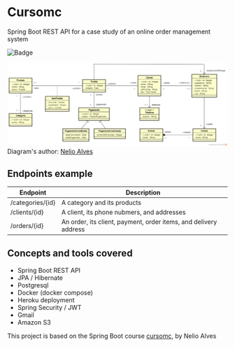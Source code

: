 # Cursomc

Spring Boot REST API for a case study of an online order management system

![Badge](https://img.shields.io/badge/status-concluded-green)

![Diagrama de classes](diagrama-de-classes.png)
Diagram's author: [Nelio Alves](https://github.com/acenelio)

## Endpoints example

| Endpoint         | Description                                                      |
|------------------|------------------------------------------------------------------|
| /categories/{id} | A category and its products                                      
| /clients/{id}    | A client, its phone nubmers, and addresses                       
| /orders/{id}     | An order, its client, payment, order items, and delivery address 

## Concepts and tools covered

* Spring Boot REST API
* JPA / Hibernate
* Postgresql
* Docker (docker compose)
* Heroku deployment
* Spring Security / JWT
* Gmail
* Amazon S3

This project is based on the Spring Boot course [cursomc](https://github.com/acenelio/springboot2-ionic-backend), by
Nelio Alves
